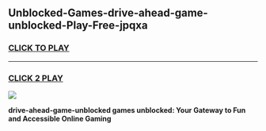 
## Unblocked-Games-drive-ahead-game-unblocked-Play-Free-jpqxa
<h3>
<a href="https://premium76.site?title=drive-ahead-game-unblocked&ref=10A">CLICK TO PLAY</a></h3>
<hr>

<h3>
<a href="https://premium76.site?title=drive-ahead-game-unblocked&ref=10A">CLICK 2 PLAY</a>
  
</h3>

<a href="https://premium76.site?title=drive-ahead-game-unblocked&ref=10A"><img src="https://clearcache.store/games.png"></a>


**drive-ahead-game-unblocked games unblocked: Your Gateway to Fun and Accessible Online Gaming**

